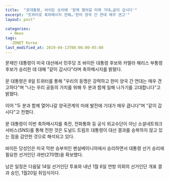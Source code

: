 ```yaml
---
title:  "文대통령, 바이든 승리에 '함께 열어갈 미래 기대…같이 갑시다'"
excerpt: "트위터로 축하메시지 전해…'한미 양국 간 연대 매우 견고'"
layout: post"

categories:
  - News
tags:
  -ZDNET Korea
last_modified_at: 2019-04-13T08:06:00-05:00
---
```


문재인 대통령이 미국 대선에서 민주당 조 바이든 대통령 후보와 카멀라 해리스 부통령 후보가 승리한 데 대해 "같이 갑시다"라며 축하메시지를 밝혔다.
<br>
<br>
문 대통령은 8일 트위터를 통해 "우리의 동맹은 강력하고 한미 양국 간 연대는 매우 견고하다"며 "나는 우리 공동의 가치를 위해 두 분과 함께 일해 나가기를 고대합니다"고 밝혔다.
<br>
<br>
이어 "두 분과 함께 열어나갈 양국관계의 미래 발전에 기대가 매우 큽니다"며 "같이 갑시다"고 전했다.
<br>
<br>
문 대통령이 이번 축하메시지를 축전, 전화통화 등 공식 외교수단이 아닌 소셜네트워크서비스(SNS)를 통해 전한 것은 도널드 트럼프 대통령이 대선 결과를 승복하지 않고 있는 점을 감안한 것으로 해석되고 있다.
<br>
<br>
바이든 당성인은 미국 막판 승부처인 펜실베이니아에서 승리하면서 대통령 선거 승리에 필요한 선거인단 과반(270명)을 확보했다.
<br>
<br>
남은 일정은 다음달 14일 선거인단 투표와 내년 1월 6일 연방 의회의 선거인단 개표 결과 승인, 1월20일 취임식이다.
<br>
<br>